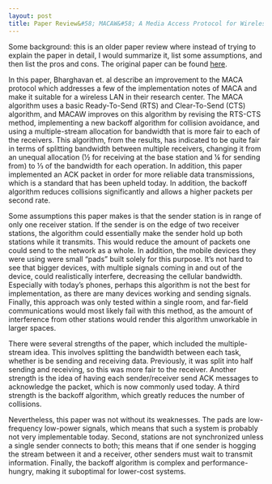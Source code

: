 ```yaml
---
layout: post
title: Paper Review&#58; MACAW&#58; A Media Access Protocol for Wireless LANs
---
```


Some background: this is an older paper review where instead of trying to explain the paper in detail, I would summarize it, list some assumptions, and then list the pros and cons. The original paper can be found [here](https://pdos.csail.mit.edu/archive/decouto/papers/bharghavan94.pdf).

In this paper, Bharghavan et. al describe an improvement to the MACA protocol which addresses a few of the implementation notes of MACA and make it suitable for a wireless LAN in their research center. The MACA algorithm uses a basic Ready-To-Send (RTS) and Clear-To-Send (CTS) algorithm, and MACAW improves on this algorithm by revising the RTS-CTS method, implementing a new backoff algorithm for collision avoidance, and using a multiple-stream allocation for bandwidth that is more fair to each of the receivers. This algorithm, from the results, has indicated to be quite fair in terms of splitting bandwidth between multiple receivers, changing it from an unequal allocation (½ for receiving at the base station and ¼ for sending from) to ⅓ of the bandwidth for each operation. In addition, this paper implemented an ACK packet in order for more reliable data transmissions, which is a standard that has been upheld today. In addition, the backoff algorithm reduces collisions significantly and allows a higher packets per second rate.

Some assumptions this paper makes is that the sender station is in range of only one receiver station. If the sender is on the edge of two receiver stations, the algorithm could essentially make the sender hold up both stations while it transmits. This would reduce the amount of packets one could send to the network as a whole. In addition, the mobile devices they were using were small “pads” built solely for this purpose. It’s not hard to see that bigger devices, with multiple signals coming in and out of the device, could realistically interfere, decreasing the cellular bandwidth. Especially with today’s phones, perhaps this algorithm is not the best for implementation, as there are many devices working and sending signals. Finally, this approach was only tested within a single room, and far-field communications would most likely fail with this method, as the amount of interference from other stations would render this algorithm unworkable in larger spaces.

There were several strengths of the paper, which included the multiple-stream idea. This involves splitting the bandwidth between each task, whether is be sending and receiving data. Previously, it was split into half sending and receiving, so this was more fair to the receiver. Another strength is the idea of having each sender/receiver send ACK messages to acknowledge the packet, which is now commonly used today. A third strength is the backoff algorithm, which greatly reduces the number of collisions.

Nevertheless, this paper was not without its weaknesses. The pads are low-frequency low-power signals, which means that such a system is probably not very implementable today. Second, stations are not synchronized unless a single sender connects to both; this means that if one sender is hogging the stream between it and a receiver, other senders must wait to transmit information. Finally, the backoff algorithm is complex and performance-hungry, making it suboptimal for lower-cost systems.
